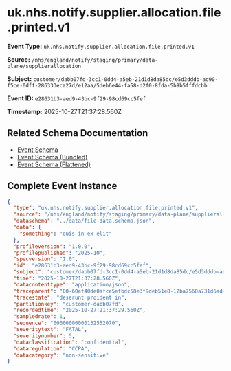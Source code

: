 # uk.nhs.notify.supplier.allocation.file.printed.v1

**Event Type:** `uk.nhs.notify.supplier.allocation.file.printed.v1`

**Source:** `/nhs/england/notify/staging/primary/data-plane/supplierallocation`

**Subject:** `customer/dabb07fd-3cc1-0dd4-a5eb-21d1d8da85dc/e5d3dddb-ad90-f5ce-0dff-286333eca27d/e12aa/5deb6e44-fa58-d2f0-8fda-5b9b5fffdcbb`

**Event ID:** `e28631b3-aed9-43bc-9f29-98cd69cc5fef`

**Timestamp:** 2025-10-27T21:37:28.560Z

## Related Schema Documentation

- [Event Schema](../file-printed.schema.md)
- [Event Schema (Bundled)](../file-printed.bundle.schema.md)
- [Event Schema (Flattened)](../file-printed.flattened.schema.md)

## Complete Event Instance

```json
{
  "type": "uk.nhs.notify.supplier.allocation.file.printed.v1",
  "source": "/nhs/england/notify/staging/primary/data-plane/supplierallocation",
  "dataschema": "../data/file-data.schema.json",
  "data": {
    "something": "quis in ex elit"
  },
  "profileversion": "1.0.0",
  "profilepublished": "2025-10",
  "specversion": "1.0",
  "id": "e28631b3-aed9-43bc-9f29-98cd69cc5fef",
  "subject": "customer/dabb07fd-3cc1-0dd4-a5eb-21d1d8da85dc/e5d3dddb-ad90-f5ce-0dff-286333eca27d/e12aa/5deb6e44-fa58-d2f0-8fda-5b9b5fffdcbb",
  "time": "2025-10-27T21:37:28.560Z",
  "datacontenttype": "application/json",
  "traceparent": "00-60ef40de0afce5efbdc58e3f9deb51e8-12ba7568a731d6ad-01",
  "tracestate": "deserunt proident in",
  "partitionkey": "customer-dabb07fd",
  "recordedtime": "2025-10-27T21:37:29.560Z",
  "sampledrate": 1,
  "sequence": "00000000000132552070",
  "severitytext": "FATAL",
  "severitynumber": 5,
  "dataclassification": "confidential",
  "dataregulation": "CCPA",
  "datacategory": "non-sensitive"
}
```
